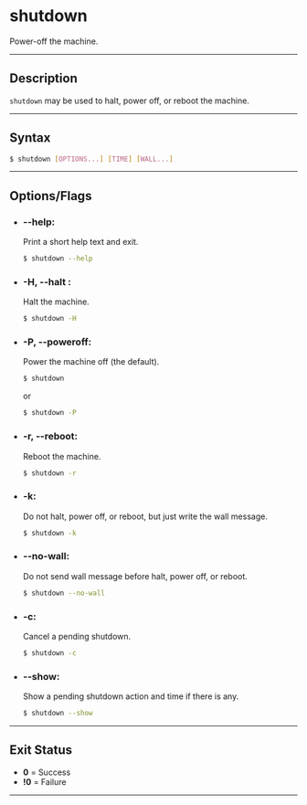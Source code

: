 # shutdown
Power-off the machine.

---

## Description
`shutdown` may be used to halt, power off, or reboot the machine.

---

## Syntax
```bash
$ shutdown [OPTIONS...] [TIME] [WALL...]
```

---

## Options/Flags
- ###  --help:
  Print a short help text and exit.
    ```bash
    $ shutdown --help
    ```
- ### -H, --halt :
  Halt the machine. 
    ```bash
    $ shutdown -H
    ```
- ### -P, --poweroff:
  Power the machine off (the default).
    ```bash
    $ shutdown
    ```
    or
    ```bash
    $ shutdown -P
    ```
- ### -r, --reboot:
  Reboot the machine.
    ```bash
    $ shutdown -r
    ```
- ### -k:
  Do not halt, power off, or reboot, but just write the wall message. 
    ```bash
    $ shutdown -k
    ```
- ### --no-wall:
  Do not send wall message before halt, power off, or reboot.
    ```bash
    $ shutdown --no-wall
    ```
- ### -c:
  Cancel a pending shutdown.
    ```bash
    $ shutdown -c
    ```
- ### --show:
  Show a pending shutdown action and time if there is any.
    ```bash
    $ shutdown --show
    ```

---

## Exit Status
- **0** = Success
- **!0** = Failure
---
